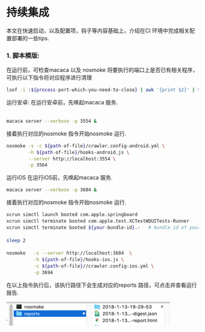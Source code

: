 # 持续集成

本文在快速启动，以及配置项，钩子等内容基础上，介绍在CI 环境中完成相关配置部署的一些tips.

### 1. 脚本模版:

在运行前，可检查macaca 以及 nosmoke 将要执行的端口上是否已有相关程序，可执行以下指令将对应程序进行清理

```bash
lsof -i :${process-port-which-you-need-to-close} | awk '{print $2}' | tail -1 | xargs kill -9
```

运行安卓:
在运行安卓前，先唤起macaca 服务.

```bash

macaca server --verbose -p 3554 &

```

接着执行对应的nosmoke 指令开始nosmoke 运行.

```bash
nosmoke -s -c ${path-of-file}/crawler.config-android.yml \
        -h ${path-of-file}/hooks-android.js \
        --server http://localhost:3554 \
        -p 3564

```

运行iOS
在运行iOS前，先唤起macaca 服务.
```bash
macaca server --verbose -p 3684 &
```

接着执行对应的nosmoke 指令开始nosmoke 运行.

```bash
xcrun simctl launch booted com.apple.springboard
xcrun simctl terminate booted com.apple.test.XCTestWDUITests-Runner
xcrun simctl terminate booted ${your-bundle-id}.-   # bundle id of your current app.

sleep 2

nosmoke   -s --server http://localhost:3684  \
          -h ${path-of-file}/hooks-ios.js \
          -c ${path-of-file}//crawler.config-ios.yml \
          -p 3694

```

在以上指令执行后，该执行路径下会生成对应的reports 路径，可点击并查看运行报告.

![](./assets/generated_output.png)

